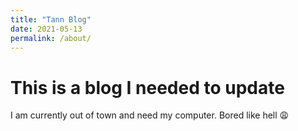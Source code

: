 ```yaml
---
title: "Tann Blog"
date: 2021-05-13
permalink: /about/
---
```


# This is a blog I needed to update
I am currently out of town and need my computer.
Bored like hell 😩
